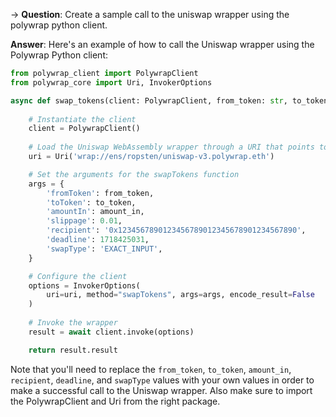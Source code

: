 -> **Question**: Create a sample call to the uniswap wrapper using the polywrap python client. 

**Answer**: Here's an example of how to call the Uniswap wrapper using the Polywrap Python client:

```python
from polywrap_client import PolywrapClient
from polywrap_core import Uri, InvokerOptions

async def swap_tokens(client: PolywrapClient, from_token: str, to_token: str, amount_in: int):
    
    # Instantiate the client
    client = PolywrapClient()
    
    # Load the Uniswap WebAssembly wrapper through a URI that points to the Polywrap Registry
    uri = Uri('wrap://ens/ropsten/uniswap-v3.polywrap.eth')

    # Set the arguments for the swapTokens function
    args = {
        'fromToken': from_token,
        'toToken': to_token,
        'amountIn': amount_in,
        'slippage': 0.01,
        'recipient': '0x1234567890123456789012345678901234567890',
        'deadline': 1718425031,
        'swapType': 'EXACT_INPUT',
    }

    # Configure the client
    options = InvokerOptions(
        uri=uri, method="swapTokens", args=args, encode_result=False
    )
    
    # Invoke the wrapper 
    result = await client.invoke(options)

    return result.result
``` 

Note that you'll need to replace the `from_token`, `to_token`, `amount_in`, `recipient`, `deadline`, and `swapType` values with your own values in order to make a successful call to the Uniswap wrapper. Also make sure to import the PolywrapClient and Uri from the right package. 

